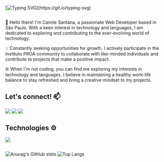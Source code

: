 [![Typing SVG](https://readme-typing-svg.demolab.com?font=Fira+Code&size=35&pause=1000&color=8338EC&vCenter=true&random=false&width=600&height=55&separator=%3C&lines=console.log(%22Hello+World%22);%3Cprint(%22I'm+Camile+Santana%22);)](https://git.io/typing-svg)
##

👋 Hello there! I'm Camile Santana, a passionate Web Developer based in São Paulo. With a keen interest in technology and languages, I am dedicated to exploring and contributing to the ever-evolving world of technology.

💡 Constantly seeking opportunities for growth, I actively participate in the Instituto PROA community to collaborate with like-minded individuals and contribute to projects that make a positive impact.

🌐 When I'm not coding, you can find me exploring my interests in technology and languages. I believe in maintaining a healthy work-life balance to stay refreshed and bring a creative mindset to my projects.

## Let's connect! 📫 
<a href="https://instagram.com/voidmile" target="_blank"><img src="https://img.shields.io/badge/-Instagram-%23E4405F?style=for-the-badge&logo=instagram&logoColor=white" target="_blank"></a>
<a href = "mailto:camilesantana21@gmail.com"><img src="https://img.shields.io/badge/-Gmail-%23333?style=for-the-badge&logo=gmail&logoColor=white" target="_blank"></a>
<a href="https://www.linkedin.com/in/camile-santana-644366202/" target="_blank"><img src="https://img.shields.io/badge/-LinkedIn-%230077B5?style=for-the-badge&logo=linkedin&logoColor=white" target="_blank"></a>   
      </div>

## Technologies ⚙️  
<img src="https://skillicons.dev/icons?i=git,html,css,sass,js,react,java,python" />

##

  ![Anurag's GitHub stats](https://github-readme-stats.vercel.app/api?username=ichcamile\&rank_icon=github)
  ![Top Langs](https://github-readme-stats.vercel.app/api/top-langs/?username=ichcamile\&layout=compact)

